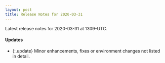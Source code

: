 ```yaml
---
layout: post
title: Release Notes for 2020-03-31
---
```


Latest release notes for 2020-03-31 at 1309-UTC.

<div class='updates' markdown='1'>

#### Updates

- {:.update} Minor enhancements, fixes or environment changes not listed in detail.

</div>


